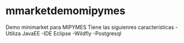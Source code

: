 # mmarketdemomipymes
Demo minimarket para MIPYMES Tiene las siguienres características
-Utiliza JavaEE
-IDE Eclipse
-Wildfly
-Postgresql
